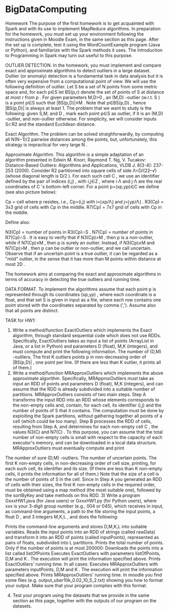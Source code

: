 # BigDataComputing
Homework
The purpose of the first homework is to get acquainted with Spark and with its use to implement MapReduce algorithms. In preparation for the homework, you must set up your environment following the instructions given in Moodle Exam, in the same section as this page. After the set up is complete, test it using the WordCountExample program (Java or Python), and familiarize with the Spark methods it uses. The Introduction to Programming in Spark may turn out useful to this purpose.

OUTLIER DETECTION. In the homework, you must implement and compare exact and approximate algorithms to detect outliers in a large dataset.  Outlier (or anomaly) detection is a fundamental task in data analysis but it is often very expensive from a computational point of view.  We will use the following definition of outlier. Let S
 be a set of N
 points from some metric space and, for each p∈S
 let BS(p,r)
 denote the set of points of S
 at distance at most r
 from p
.  For given parameters M,D>0
, an (M,D)
-outlier (w.r.t. S
) is a point p∈S
 such that |BS(p,D)|≤M
. Note that p∈BS(p,D)
, hence |BS(p,D)|
 is always at least 1. The problem that we want to study is the following: given S,M,
 and D
, mark each point p∈S
 as outlier, if it is an (M,D)
-outlier, and non-outlier otherwise.  For simplicity, we will consider inputs S⊂R2
 and the standard Euclidean distance.

Exact Algorithm. The problem can be solved straighforwardly, by computing all N(N−1)/2
 pairwise distances among the points, but, unfortunately, this strategy is impractical for very large N
. 

Approximate Algorithm. This algorithm is a simple adaptation of an algorithm presented in Edwin M. Knorr, Raymond T. Ng, V. Tucakov: Distance-Based Outliers: Algorithms and Applications, VLDB J. 8(3-4): 237-253 (2000). Consider R2
 partitioned into square cells of side Λ=D/(22–√)
 (whose diagonal length is D/2
). For each such cell C
, we use an identifier defined by the pair of indices (i,j)
, with i,j∈Z
, where i⋅Λ
 and j⋅Λ
 are the real coordinates of C
's bottom-left corner.  For a point p=(xp,yp)∈C
 we define (see also picture below):

Cp
 = cell where p
 resides, i.e., Cp=(i,j)
 with i=⌊xp/Λ⌋
 and j=⌊yp/Λ⌋
.
R3(Cp)
 = 3x3 grid of cells with Cp
 in the middle.
R7(Cp)
 = 7x7 grid of cells with Cp
 in the middle.


Define also:

N3(Cp)
 = number of points in R3(Cp)∩S
.
N7(Cp)
 = number of points in R7(Cp)∩S
.
It is easy to verify that if N3(Cp)>M
, then p
 is a non-outlier, while if N7(Cp)≤M
, then p
 is surely an outlier. Instead, if N3(Cp)≤M
 and N7(Cp)>M
, then p
 can be outlier or non-outlier, and we call uncertain. Observe that if an uncertain point is a true outlier, it can be regarded as a "mild" outlier, in the sense that it has more than M
 points within distance at most 2D
.

The homework aims at comparing the exact and approximate algorithms in terms of accuracy in detecting the true outliers and running time.

DATA FORMAT. To implement the algorithms assume that each point p
 is represented through its coordinates (xp,yp)
, where each coordinate is a float, and that set S
 is given in input as a file, where each row contains one point stored with the coordinates separated by comma (','). Assume also that all points are distinct.

TASK for HW1:

1) Write a method/function ExactOutliers which implements the Exact algorithm, through standard sequential code which does not use RDDs.  Specifically, ExactOutliers takes as input a list of points (ArrayList in Java, or a list in Python) and parameters D
 (float), M,K
 (integers), and must compute and print the following information.
The number of (D,M)
-outliers.
The first K
 outliers points p
 in non-decreasing order of |BS(p,D)|
, one point per line. (If there are less than K
 outlier, it prints all of them.)
2) Write a method/function MRApproxOutliers which implements the above approximate algorithm. Specifically, MRApproxOutliers must take as input an RDD of points and parameters D
 (float), M,K
 (integers), and can assume that the RDD is already subdivided into a suitable number of partitions. MRApproxOutliers consists of two main steps. Step A transforms the input RDD into an RDD whose elements corresponds to the non-empty cells and, contain, for each cell, its identifier (i,j)
 and the number of points of S
 that it contains. The computation must be done by exploiting the Spark partitions, without gathering together all points of a cell (which could be too many). Step B processes the RDD of cells, resulting from Step A, and determines for each non-empty cell C
, the values N3(C)
 and N7(C)
. To this purpose, you can assume that the total number of non-empty cells is small with respect to the capacity of each executor's memory, and can be downloaded in a local data structure. MRApproxOutliers must eventually compute and print

The number of sure (D,M)
-outliers.
The number of uncertain points.
The first K
 non-empty cells,  in non-decreasing order of cell size, printing, for each such cell, its identifier and its size. (If there are less than K
 non-empty cells, it prints the information for all of them.) Note that the size of a cell is the number of points of S
 in the cell. Since in Step A you generated an RDD of cells with their sizes, the first K
 non-empty cells in the required order, must be obtained using a map method (the most suitable one), followed by the sortByKey and take methods on this RDD.
3) Write a program GxxxHW1.java (for Java users) or GxxxHW1.py (for Python users), where xxx is your 3-digit group number (e.g., 004 or 045), which receives in input, as command-line arguments, a path to the file storing the input points, a float D
, and 3 integers M,K,L
, and does the following:

Prints the command-line arguments and stores D,M,K,L
 into suitable variables.
Reads the input points into an RDD of strings (called rawData) and transform it into an RDD of points (called inputPoints), represented as pairs of floats, subdivided into L
 partitions.
Prints the total number of points.
Only if the number of points is at most 200000:
Downloads the points into a list called listOfPoints 
Executes ExactOutliers with parameters listOfPoints,  D,M
 and K
. The execution will print the information specified above.
Prints ExactOutliers' running time.
In all cases:
Executes MRApproxOutliers with parameters inputPoints, D,M
 and K
. The execution will print the information specified above.
Prints MRApproxOutliers' running time.
In moodle you find some files (e.g. output_uber10k_0.02_10_5_2.txt) showing you how to format your output. Make sure that your program complies with this format.

4) Test your program using the datasets that we provide in the same section as this page, together with the outputs of our program on the datasets.

